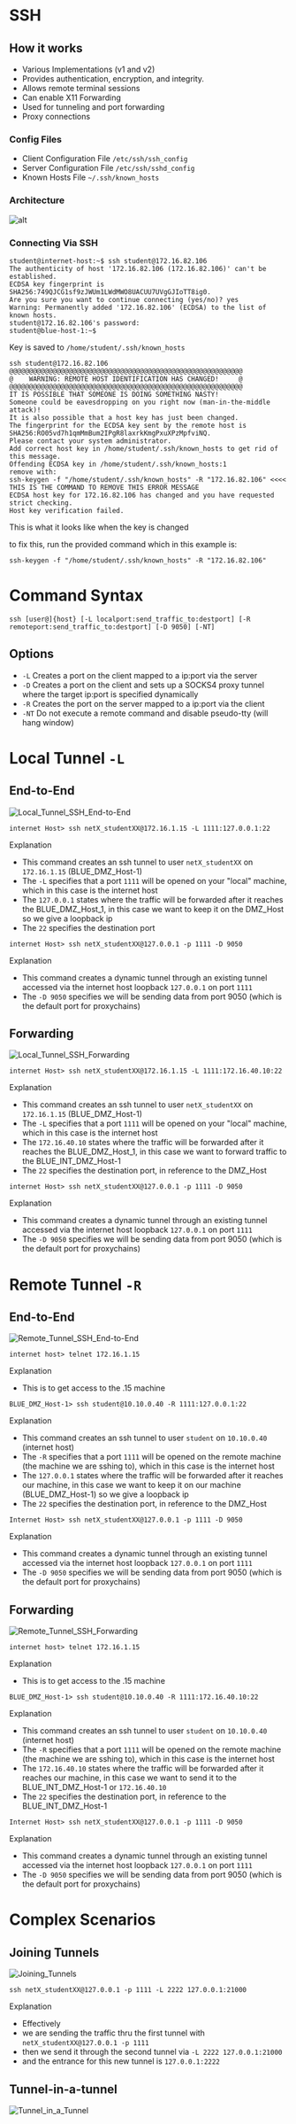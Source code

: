 # SSH 
## How it works
- Various Implementations (v1 and v2)
- Provides authentication, encryption, and integrity.
- Allows remote terminal sessions
- Can enable X11 Forwarding
- Used for tunneling and port forwarding
- Proxy connections

### Config Files
- Client Configuration File `/etc/ssh/ssh_config`
- Server Configuration File `/etc/ssh/sshd_config`
- Known Hosts File `~/.ssh/known_hosts`

### Architecture
![alt](https://git.cybbh.space/net/public/raw/master/modules/networking/slides-v4/images/ssh_architecture.png)

### Connecting Via SSH
```
student@internet-host:~$ ssh student@172.16.82.106
The authenticity of host '172.16.82.106 (172.16.82.106)' can't be established.
ECDSA key fingerprint is SHA256:749QJCG1sf9zJWUm1LWdMWO8UACUU7UVgGJIoTT8ig0.
Are you sure you want to continue connecting (yes/no)? yes
Warning: Permanently added '172.16.82.106' (ECDSA) to the list of known hosts.
student@172.16.82.106's password:
student@blue-host-1:~$
```
Key is saved to `/home/student/.ssh/known_hosts`

```
ssh student@172.16.82.106
@@@@@@@@@@@@@@@@@@@@@@@@@@@@@@@@@@@@@@@@@@@@@@@@@@@@@@@@@@@
@    WARNING: REMOTE HOST IDENTIFICATION HAS CHANGED!     @
@@@@@@@@@@@@@@@@@@@@@@@@@@@@@@@@@@@@@@@@@@@@@@@@@@@@@@@@@@@
IT IS POSSIBLE THAT SOMEONE IS DOING SOMETHING NASTY!
Someone could be eavesdropping on you right now (man-in-the-middle attack)!
It is also possible that a host key has just been changed.
The fingerprint for the ECDSA key sent by the remote host is
SHA256:RO05vd7h1qmMmBum2IPgR8laxrkKmgPxuXPzMpfviNQ.
Please contact your system administrator.
Add correct host key in /home/student/.ssh/known_hosts to get rid of this message.
Offending ECDSA key in /home/student/.ssh/known_hosts:1
remove with:
ssh-keygen -f "/home/student/.ssh/known_hosts" -R "172.16.82.106" <<<< THIS IS THE COMMAND TO REMOVE THIS ERROR MESSAGE
ECDSA host key for 172.16.82.106 has changed and you have requested strict checking.
Host key verification failed.
```
This is what it looks like when the key is changed

to fix this, run the provided command which in this example is:
```
ssh-keygen -f "/home/student/.ssh/known_hosts" -R "172.16.82.106"
```

# Command Syntax

```
ssh [user@]{host} [-L localport:send_traffic_to:destport] [-R remoteport:send_traffic_to:destport] [-D 9050] [-NT]
```

## Options
- `-L` Creates a port on the client mapped to a ip:port via the server
- `-D` Creates a port on the client and sets up a SOCKS4 proxy tunnel where the target ip:port is specified dynamically
- `-R` Creates the port on the server mapped to a ip:port via the client
- `-NT` Do not execute a remote command and disable pseudo-tty (will hang window)

# Local Tunnel `-L`
## End-to-End
![Local_Tunnel_SSH_End-to-End](https://github.com/user-attachments/assets/a876de72-44bd-4824-ada1-a4c5b3af61f7)
```
internet Host> ssh netX_studentXX@172.16.1.15 -L 1111:127.0.0.1:22
```
Explanation
- This command creates an ssh tunnel to user `netX_studentXX` on `172.16.1.15` (BLUE_DMZ_Host-1)
- The `-L` specifies that a port `1111` will be opened on your "local" machine, which in this case is the internet host
- The `127.0.0.1` states where the traffic will be forwarded after it reaches the BLUE_DMZ_Host_1, in this case we want to keep it on the DMZ_Host so we give a loopback ip
- The `22` specifies the destination port

```
internet Host> ssh netX_studentXX@127.0.0.1 -p 1111 -D 9050
```
Explanation
- This command creates a dynamic tunnel through an existing tunnel accessed via the internet host loopback `127.0.0.1` on port `1111`
- The `-D 9050` specifies we will be sending data from port 9050 (which is the default port for proxychains)

## Forwarding
![Local_Tunnel_SSH_Forwarding](https://github.com/user-attachments/assets/aaeb5452-42d3-41c8-977f-7ebe039b6f58)
```
internet Host> ssh netX_studentXX@172.16.1.15 -L 1111:172.16.40.10:22
```
Explanation
- This command creates an ssh tunnel to user `netX_studentXX` on `172.16.1.15` (BLUE_DMZ_Host-1)
- The `-L` specifies that a port `1111` will be opened on your "local" machine, which in this case is the internet host
- The `172.16.40.10` states where the traffic will be forwarded after it reaches the BLUE_DMZ_Host_1, in this case we want to forward traffic to the BLUE_INT_DMZ_Host-1
- The `22` specifies the destination port, in reference to the DMZ_Host

```
internet Host> ssh netX_studentXX@127.0.0.1 -p 1111 -D 9050
```
Explanation
- This command creates a dynamic tunnel through an existing tunnel accessed via the internet host loopback `127.0.0.1` on port `1111`
- The `-D 9050` specifies we will be sending data from port 9050 (which is the default port for proxychains)
# Remote Tunnel `-R`
## End-to-End
![Remote_Tunnel_SSH_End-to-End](https://github.com/user-attachments/assets/3a78630b-4699-4973-b7d8-66740b57153e)
```
internet host> telnet 172.16.1.15
```
Explanation
- This is to get access to the .15 machine
```
BLUE_DMZ_Host-1> ssh student@10.10.0.40 -R 1111:127.0.0.1:22
```
Explanation
- This command creates an ssh tunnel to user `student` on `10.10.0.40` (internet host)
- The `-R` specifies that a port `1111` will be opened on the remote machine (the machine we are sshing to), which in this case is the internet host
- The `127.0.0.1` states where the traffic will be forwarded after it reaches our machine, in this case we want to keep it on our machine (BLUE_DMZ_Host-1) so we give a loopback ip
- The `22` specifies the destination port, in reference to the DMZ_Host
```
Internet Host> ssh netX_studentXX@127.0.0.1 -p 1111 -D 9050
```
Explanation
- This command creates a dynamic tunnel through an existing tunnel accessed via the internet host loopback `127.0.0.1` on port `1111`
- The `-D 9050` specifies we will be sending data from port 9050 (which is the default port for proxychains)
## Forwarding
![Remote_Tunnel_SSH_Forwarding](https://github.com/user-attachments/assets/65ca38f5-fdfc-41f4-a9df-9359f0c7518d)
```
internet host> telnet 172.16.1.15
```
Explanation
- This is to get access to the .15 machine
```
BLUE_DMZ_Host-1> ssh student@10.10.0.40 -R 1111:172.16.40.10:22
```
Explanation
- This command creates an ssh tunnel to user `student` on `10.10.0.40` (internet host)
- The `-R` specifies that a port `1111` will be opened on the remote machine (the machine we are sshing to), which in this case is the internet host
- The `172.16.40.10` states where the traffic will be forwarded after it reaches our machine, in this case we want to send it to the BLUE_INT_DMZ_Host-1 or `172.16.40.10`
- The `22` specifies the destination port, in reference to the BLUE_INT_DMZ_Host-1
```
Internet Host> ssh netX_studentXX@127.0.0.1 -p 1111 -D 9050
```
Explanation
- This command creates a dynamic tunnel through an existing tunnel accessed via the internet host loopback `127.0.0.1` on port `1111`
- The `-D 9050` specifies we will be sending data from port 9050 (which is the default port for proxychains)
# Complex Scenarios
## Joining Tunnels
![Joining_Tunnels](https://github.com/user-attachments/assets/c72aa4b8-ded0-4dd7-a423-598f35cb9e0b)
```
ssh netX_studentXX@127.0.0.1 -p 1111 -L 2222 127.0.0.1:21000
```
Explanation
- Effectively
- we are sending the traffic thru the first tunnel with `netX_studentXX@127.0.0.1 -p 1111`
- then we send it through the second tunnel via `-L 2222 127.0.0.1:21000`
- and the entrance for this new tunnel is `127.0.0.1:2222`
## Tunnel-in-a-tunnel
![Tunnel_in_a_Tunnel](https://github.com/user-attachments/assets/4c949f6c-d0d6-44e7-9fa3-c95d5df4e39d)


